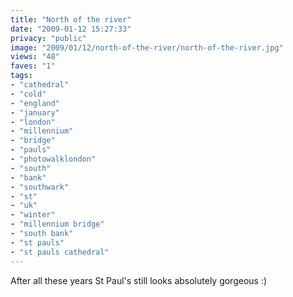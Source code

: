 ```yaml
---
title: "North of the river"
date: "2009-01-12 15:27:33"
privacy: "public"
image: "2009/01/12/north-of-the-river/north-of-the-river.jpg"
views: "48"
faves: "1"
tags:
- "cathedral"
- "cold"
- "england"
- "january"
- "london"
- "millennium"
- "bridge"
- "pauls"
- "photowalklondon"
- "south"
- "bank"
- "southwark"
- "st"
- "uk"
- "winter"
- "millennium bridge"
- "south bank"
- "st pauls"
- "st pauls cathedral"
---
```

After all these years St Paul's still looks absolutely gorgeous :)<a href="/photos/2009/01/12/north-of-the-river"></a>
